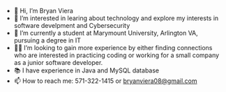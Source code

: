 - 👋 Hi, I’m Bryan Viera
- 👀 I’m interested in learing about technology and explore my interests in software develpment and Cybersecurity
- 🏢 I’m currently a student at Marymount University, Arlington VA, pursuing a degree in IT
- 👨‍💻 I’m looking to gain more experience by either finding connections who are interested in practicing coding or working for a small company as a junior software developer.
- 📚 I have experience in Java and MySQL database
- 📫 How to reach me: 571-322-1415 or bryanviera08@gmail.com

<!---
bryanviera22/bryanviera22 is a ✨ special ✨ repository because its `README.md` (this file) appears on your GitHub profile.
You can click the Preview link to take a look at your changes.
--->
